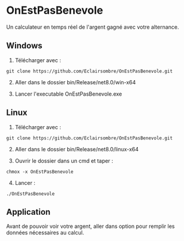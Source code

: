 # OnEstPasBenevole

Un calculateur en temps réel de l'argent gagné avec votre alternance.

## Windows

1) Télécharger avec :

```
git clone https://github.com/Eclairsombre/OnEstPasBenevole.git
```

2) Aller dans le dossier bin/Release/net8.0/win-x64

3) Lancer l'executable OnEstPasBenevole.exe

## Linux

1) Télécharger avec :

```
git clone https://github.com/Eclairsombre/OnEstPasBenevole.git
```

2) Aller dans le dossier bin/Release/net8.0/linux-x64

3) Ouvrir le dossier dans un cmd et taper : 
```
chmox -x OnEstPasBenevole
```

4) Lancer :
```
./OnEstPasBenevole
```

## Application

Avant de pouvoir voir votre argent, aller dans option pour remplir les données nécessaires au calcul.

